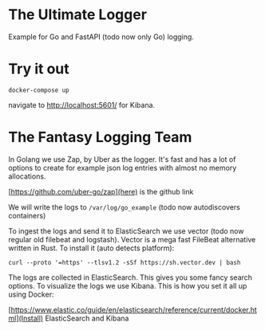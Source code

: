 The Ultimate Logger
===

Example for Go and FastAPI (todo now only Go) logging.

# Try it out
```
docker-compose up
```
navigate to [http://localhost:5601/](http://localhost:5601/) for Kibana.


# The Fantasy Logging Team

In Golang we use Zap, by Uber as the logger.
It's fast and has a lot of options to create for example json log entries with almost no memory allocations.

[https://github.com/uber-go/zap](here) is the github link

We will write the logs to `/var/log/go_example` (todo now autodiscovers containers)

To ingest the logs and send it to ElasticSearch we use vector (todo now regular old filebeat and logstash).
Vector is a mega fast FileBeat alternative written in Rust.
To install it (auto detects platform):

```
curl --proto '=https' --tlsv1.2 -sSf https://sh.vector.dev | bash
```

The logs are collected in ElasticSearch. This gives you some fancy search options.
To visualize the logs we use Kibana.
This is how you set it all up using Docker:

[https://www.elastic.co/guide/en/elasticsearch/reference/current/docker.html](Install) ElasticSearch and Kibana


